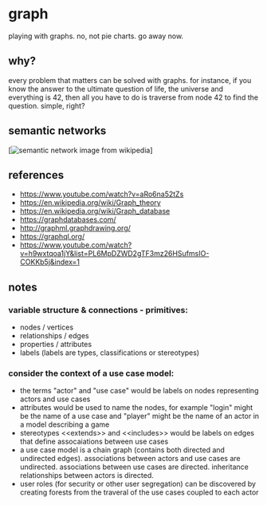 # graph
playing with graphs. no, not pie charts. go away now.

## why?
every problem that matters can be solved with graphs. for instance, if you know the answer to the ultimate question of life, the universe and everything is 42, then all you have to do is traverse from node 42 to find the question. simple, right?

## semantic networks
[![semantic network image from wikipedia](https://upload.wikimedia.org/wikipedia/commons/6/67/Semantic_Net.svg)]

## references

- https://www.youtube.com/watch?v=aRo6na52tZs
- https://en.wikipedia.org/wiki/Graph_theory
- https://en.wikipedia.org/wiki/Graph_database
- https://graphdatabases.com/
- http://graphml.graphdrawing.org/
- https://graphql.org/
- https://www.youtube.com/watch?v=h9wxtqoa1jY&list=PL6MpDZWD2gTF3mz26HSufmsIO-COKKb5j&index=1

## notes

### variable structure & connections - primitives:
- nodes / vertices
- relationships / edges
- properties / attributes
- labels (labels are types, classifications or stereotypes)

### consider the context of a use case model:
 - the terms "actor" and "use case" would be labels on nodes representing actors and use cases
 - attributes would be used to name the nodes, for example "login" might be the name of a use case and "player" might be the name of an actor in a model describing a game
 - stereotypes &lt;&lt;extends&gt;&gt; and &lt;&lt;includes&gt;&gt; would be labels on edges that define assocaiations between use cases
 - a use case model is a chain graph (contains both directed and undirected edges). associations between actors and use cases are undirected. associations between use cases are directed. inheritance relationships between actors is directed.
 - user roles (for security or other user segregation) can be discovered by creating forests from the traveral of the use cases coupled to each actor

